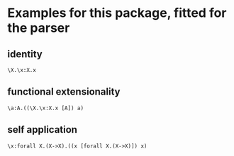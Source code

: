 # Examples for this package, fitted for the parser


## identity
`\X.\x:X.x`

## functional extensionality
`\a:A.((\X.\x:X.x [A]) a)`

## self application
`\x:forall X.(X->X).((x [forall X.(X->X)]) x)`
